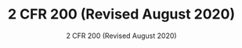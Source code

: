 ---
layout: resources-landing
fiscal_year: 2020
title: "2 CFR 200 (Revised August 2020)"
subtitle: "2 CFR 200 (Revised August 2020)"
filters: federal-financial-assistance uniform-guidance-2-cfr-200 guidance omb 2020
external_link: https://trumpadministration.archives.performance.gov/CAP/20200812-2-CFR-Revision-Redline_Final.pdf
post-date: June 24, 2023
---